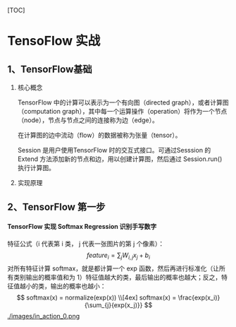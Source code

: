 [TOC]

# TensoFlow 实战

## 1、TensorFlow基础

1. 核心概念

   TensorFlow 中的计算可以表示为一个有向图（directed  graph），或者计算图（computation graph），其中每一个运算操作（operation）将作为一个节点（node），节点与节点之间的连接称为边（edge）。

   在计算图的边中流动（flow）的数据被称为张量（tensor）。

   Session 是用户使用TensorFlow 时的交互式接口。可通过Sesssion 的 Extend 方法添加新的节点和边，用以创建计算图，然后通过 Session.run() 执行计算图。

2. 实现原理

## 2、TensorFlow 第一步

#### TensorFlow 实现 Softmax Regression 识别手写数字

特征公式（i 代表第 i 类， j 代表一张图片的第 j 个像素）：
$$
feature_i = \sum_{j}{W_{i,j} x_j + b_i}
$$
对所有特征计算 softmax，就是都计算一个 exp 函数，然后再进行标准化（让所有类别输出的概率值和为 1）特征值越大的类，最后输出的概率也越大；反之，特征值越小的类，输出的概率也越小：
$$
softmax(x) = normalize(exp(x)) \\[4ex]
softmax(x) = \frac{exp(x_i)}{\sum_{j}{exp(x_j)}}
$$
[./images/in_action_0.png](./images/in_action_0.png)





